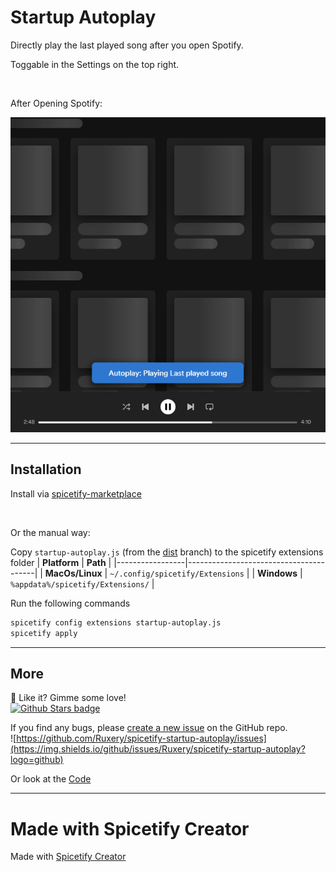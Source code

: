 # Startup Autoplay
Directly play the last played song after you open Spotify.

Toggable in the Settings on the top right.

<br>

After Opening Spotify:

![docs/open-spotify.png](docs/open-spotify.png "After Opening Spotify")

<hr>

## Installation
Install via [spicetify-marketplace](https://github.com/CharlieS1103/spicetify-marketplace)

<br>

Or the manual way:

Copy `startup-autoplay.js` (from the [dist](https://github.com/Ruxery/spicetify-startup-autoplay/tree/dist) branch) to the spicetify extensions folder
| **Platform**    | **Path**                               |
|-----------------|----------------------------------------|
| **MacOs/Linux** | `~/.config/spicetify/Extensions`       |
| **Windows**     | `%appdata%/spicetify/Extensions/`      |

Run the following commands
```sh
spicetify config extensions startup-autoplay.js
spicetify apply
```

<hr>

## More
🌟 Like it? Gimme some love!    
[![Github Stars badge](https://img.shields.io/github/stars/Ruxery/spicetify-startup-autoplay?logo=github&style=social)](https://github.com/Ruxery/spicetify-startup-autoplay/)

If you find any bugs, please [create a new issue](https://github.com/Ruxery/spicetify-startup-autoplay/issues/new/choose) on the GitHub repo.    
![https://github.com/Ruxery/spicetify-startup-autoplay/issues](https://img.shields.io/github/issues/Ruxery/spicetify-startup-autoplay?logo=github)

Or look at the [Code](https://github.com/Ruxery/spicetify-startup-autoplay/tree/dev) 

<hr>

# Made with Spicetify Creator
Made with [Spicetify Creator](https://github.com/spicetify/spicetify-creator)
